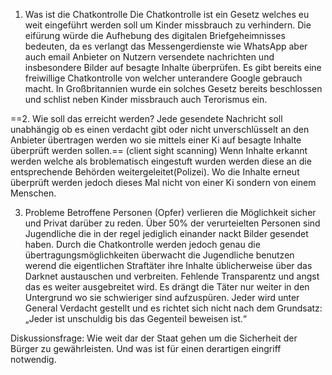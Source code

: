 1. Was ist die Chatkontrolle
Die Chatkontrolle ist ein Gesetz welches eu weit eingeführt werden soll um Kinder missbrauch zu verhindern. Die eifürung würde die Aufhebung des digitalen Briefgeheimnisses bedeuten, da es verlangt das Messengerdienste wie WhatsApp  aber auch email Anbieter  on Nutzern versendete nachrichten und insbesondere Bilder auf besagte Inhalte überprüfen.
Es gibt bereits eine freiwillige Chatkontrolle von welcher unterandere Google gebrauch macht.
In Großbritannien wurde ein solches Gesetz bereits beschlossen und schlist neben Kinder missbrauch auch Terorismus ein.

==2. Wie soll das erreicht werden?
Jede gesendete Nachricht soll unabhängig ob es einen verdacht gibt oder nicht unverschlüsselt an den Anbieter übertragen werden wo sie mittels einer Ki auf besagte Inhalte überprüft werden sollen.== (client sight scanning)
Wenn Inhalte erkannt werden welche als broblematisch eingestuft wurden werden diese an die entsprechende Behörden weitergeleitet(Polizei). Wo die Inhalte erneut überprüft werden jedoch dieses Mal nicht von einer Ki sondern von einem Menschen.

3. Probleme
Betroffene Personen (Opfer) verlieren die Möglichkeit sicher und Privat darüber zu reden.
Über 50% der verurteielten Personen sind Jugendliche die in der regel jediglich einander nackt Bilder gesendet haben. Durch die Chatkontrolle werden jedoch genau die übertragungsmöglichkeiten überwacht die Jugendliche benutzen werend die eigentlichen Straftäter ihre Inhalte üblicherweise über das Darknet austauschen und verbreiten.
Fehlende Transparentz und angst das es weiter ausgebreitet wird.
Es drängt die Täter nur weiter in den Untergrund wo sie schwieriger sind aufzuspüren.
Jeder wird unter General Verdacht gestellt und es richtet sich nicht nach dem Grundsatz: „Jeder ist unschuldig bis das Gegenteil beweisen ist.“ 

Diskussionsfrage:
Wie weit dar der Staat gehen um die Sicherheit der Bürger zu gewährleisten. Und was ist für einen derartigen eingriff notwendig.